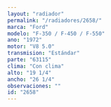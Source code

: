 ```yaml
---
layout: "radiador"
permalink: "/radiadores/2658/"
marca: "Ford"
modelo: "F-350 / F-450 / F-550"
ano: "1972"
motor: "V8 5.0"
transmision: "Estándar"
parte: "63115"
clima: "Con clima"
alto: "19 1/4"
ancho: "26 1/4"
observaciones: ""
id: "2658"
---
```


